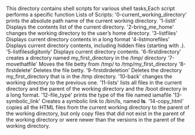 This directory contains shell scripts for various shell tasks,Each script performs a specific function 
Lists of Scripts:
'0-current_working_directory' prints the absolute path name of the current working directory.
'1-listit' Displays the contents list of the current directory.
'2-bring_me_home' changes the working directory to the user’s home directory.
'3-listfiles' Displays current directory contents in a long format
'4-listmorefiles' Displays current directory contents, including hidden files (starting with .). 
'5-listfilesdigitonly' Displays current directory contents.
'6-firstdirectory' creates a directory named my_first_directory in the /tmp/ directory
'7-movethatfile' Moves the file betty from /tmp/ to /tmp/my_first_directory
'8-firstdelete' Deletes the file betty.
'9-firstdirdeletion' Deletes the directory my_first_directory that is in the /tmp directory.
'10-back' changes the working directory to the previous one.
'11-lists' lists all files in the current directory and the parent of the working directory and the /boot directory in a long format.
'12-file_type'  prints the type of the file named iamafile
'13-symbolic_link' Creates a symbolic link to /bin/ls, named __ls__.
'14-copy_html' copies all the HTML files from the current working directory to the parent of the working directory, but only copy files that did not exist in the parent of the working directory or were newer than the versions in the parent of the working directory.
